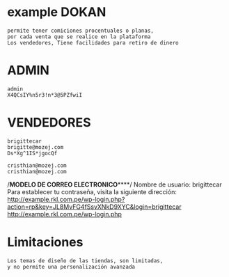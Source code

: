 # example DOKAN

 	permite tener comiciones procentuales o planas, 
	por cada venta que se realice en la plataforma	
	Los vendedores, Tiene facilidades para retiro de dinero 

# ADMIN
	
	admin
	X4QCsIY%n5r3!n*3@5PZfwiI 

# VENDEDORES
		
	brigittecar
	brigitte@mozej.com
	Ds*Xg^1IS*jgocQf

	cristhian@mozej.com
	cristhian@mozej.com

/**************MODELO DE CORREO ELECTRONICO******************/
		Nombre de usuario: brigittecar
		Para establecer tu contraseña, visita la siguiente dirección:
		http://example.rkl.com.pe/wp-login.php?action=rp&key=JL8MvFG4fSsvXNkD9XYC&login=brigittecar
		http://example.rkl.com.pe/wp-login.php


# Limitaciones
	
	Los temas de diseño de las tiendas, son limitadas, 
	y no permite una personalización avanzada
	
	